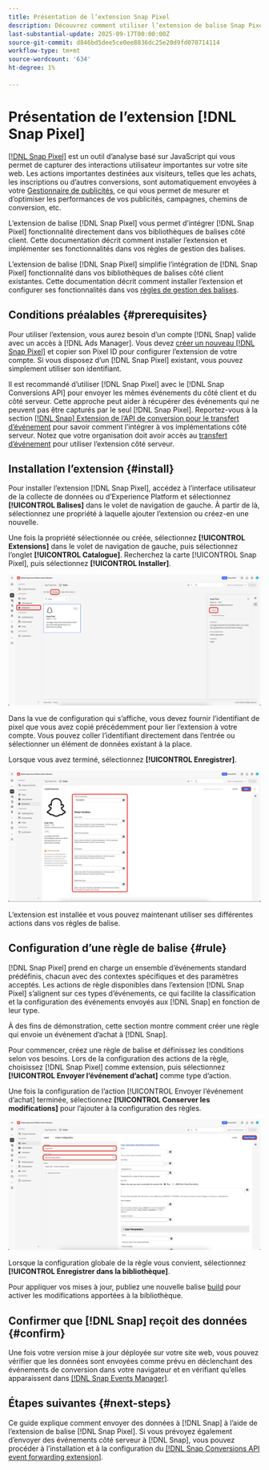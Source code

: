 ```yaml
---
title: Présentation de l’extension Snap Pixel
description: Découvrez comment utiliser l’extension de balise Snap Pixel pour capturer de précieuses interactions utilisateur dans Adobe Experience Platform.
last-substantial-update: 2025-09-17T00:00:00Z
source-git-commit: d846bd5dee5ce0ee8836dc25e20d9fd070714114
workflow-type: tm+mt
source-wordcount: '634'
ht-degree: 1%

---
```


# Présentation de l’extension [!DNL Snap Pixel]

[[!DNL Snap Pixel]](https://businesshelp.snapchat.com/s/article/snap-pixel-about) est un outil d’analyse basé sur JavaScript qui vous permet de capturer des interactions utilisateur importantes sur votre site web. Les actions importantes destinées aux visiteurs, telles que les achats, les inscriptions ou d’autres conversions, sont automatiquement envoyées à votre [Gestionnaire de publicités](http://ads.snapchat.com/), ce qui vous permet de mesurer et d’optimiser les performances de vos publicités, campagnes, chemins de conversion, etc.

L’extension de balise [!DNL Snap Pixel] vous permet d’intégrer [!DNL Snap Pixel] fonctionnalité directement dans vos bibliothèques de balises côté client. Cette documentation décrit comment installer l’extension et implémenter ses fonctionnalités dans vos règles de gestion des balises.

L’extension de balise [!DNL Snap Pixel] simplifie l’intégration de [!DNL Snap Pixel] fonctionnalité dans vos bibliothèques de balises côté client existantes. Cette documentation décrit comment installer l’extension et configurer ses fonctionnalités dans vos [ règles de gestion des balises](../../../ui/managing-resources/rules.md).

## Conditions préalables {#prerequisites}

Pour utiliser l’extension, vous aurez besoin d’un compte [!DNL Snap] valide avec un accès à [!DNL Ads Manager]. Vous devez [créer un nouveau [!DNL Snap Pixel]](https://forbusiness.snapchat.com/advertising/snap-pixel#about) et copier son Pixel ID pour configurer l’extension de votre compte. Si vous disposez d’un [!DNL Snap Pixel] existant, vous pouvez simplement utiliser son identifiant.

Il est recommandé d’utiliser [!DNL Snap Pixel] avec le [!DNL Snap Conversions API] pour envoyer les mêmes événements du côté client et du côté serveur. Cette approche peut aider à récupérer des événements qui ne peuvent pas être capturés par le seul [!DNL Snap Pixel]. Reportez-vous à la section [[!DNL Snap] Extension de l’API de conversion pour le transfert d’événement](../../server/snap/overview.md) pour savoir comment l’intégrer à vos implémentations côté serveur. Notez que votre organisation doit avoir accès au [transfert d’événement](../../../ui/event-forwarding/overview.md) pour utiliser l’extension côté serveur.

## Installation l’extension {#install}

Pour installer l’extension [!DNL Snap Pixel], accédez à l’interface utilisateur de la collecte de données ou d’Experience Platform et sélectionnez **[!UICONTROL Balises]** dans le volet de navigation de gauche. À partir de là, sélectionnez une propriété à laquelle ajouter l’extension ou créez-en une nouvelle.

Une fois la propriété sélectionnée ou créée, sélectionnez **[!UICONTROL Extensions]** dans le volet de navigation de gauche, puis sélectionnez l’onglet **[!UICONTROL Catalogue]**. Recherchez la carte [!UICONTROL Snap Pixel], puis sélectionnez **[!UICONTROL Installer]**.

![Le bouton [!UICONTROL Installer] sélectionné pour l’extension [!UICONTROL Snap Pixel] dans l’interface utilisateur de la collecte de données.](./images/install.png)

Dans la vue de configuration qui s’affiche, vous devez fournir l’identifiant de pixel que vous avez copié précédemment pour lier l’extension à votre compte. Vous pouvez coller l’identifiant directement dans l’entrée ou sélectionner un élément de données existant à la place.

Lorsque vous avez terminé, sélectionnez **[!UICONTROL Enregistrer]**.

![Identifiant [!DNL Pixel] fourni en tant qu’élément de données dans la vue de configuration de l’extension.](./images/configure.png)

L’extension est installée et vous pouvez maintenant utiliser ses différentes actions dans vos règles de balise.

## Configuration d’une règle de balise {#rule}

[!DNL Snap Pixel] prend en charge un ensemble d’événements standard prédéfinis, chacun avec des contextes spécifiques et des paramètres acceptés. Les actions de règle disponibles dans l’extension [!DNL Snap Pixel] s’alignent sur ces types d’événements, ce qui facilite la classification et la configuration des événements envoyés aux [!DNL Snap] en fonction de leur type.

À des fins de démonstration, cette section montre comment créer une règle qui envoie un événement d’achat à [!DNL Snap].

Pour commencer, créez une règle de balise et définissez les conditions selon vos besoins. Lors de la configuration des actions de la règle, choisissez [!DNL Snap Pixel] comme extension, puis sélectionnez **[!UICONTROL Envoyer l’événement d’achat]** comme type d’action.

Une fois la configuration de l’action [!UICONTROL Envoyer l’événement d’achat] terminée, sélectionnez **[!UICONTROL Conserver les modifications]** pour l’ajouter à la configuration des règles.

![Type d’action [!UICONTROL  Envoyer l’événement d’achat ] sélectionné pour une règle dans l’interface utilisateur de collecte de données.](./images/action-type.png)

Lorsque la configuration globale de la règle vous convient, sélectionnez **[!UICONTROL Enregistrer dans la bibliothèque]**.

Pour appliquer vos mises à jour, publiez une nouvelle balise [build](../../../ui/publishing/builds.md) pour activer les modifications apportées à la bibliothèque.

## Confirmer que [!DNL Snap] reçoit des données {#confirm}

Une fois votre version mise à jour déployée sur votre site web, vous pouvez vérifier que les données sont envoyées comme prévu en déclenchant des événements de conversion dans votre navigateur et en vérifiant qu’elles apparaissent dans [[!DNL Snap Events Manager]](https://businesshelp.snapchat.com/s/article/events-manager).

## Étapes suivantes {#next-steps}

Ce guide explique comment envoyer des données à [!DNL Snap] à l’aide de l’extension de balise [!DNL Snap Pixel]. Si vous prévoyez également d’envoyer des événements côté serveur à [!DNL Snap], vous pouvez procéder à l’installation et à la configuration du [[!DNL Snap Conversions API event forwarding extension]](../../server/snap/overview.md).
